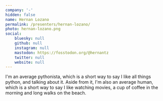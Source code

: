 ```yaml
---
company: '-'
hidden: false
name: Hernan Lozano
permalink: /presenters/hernan-lozano/
photo: hernan-lozano.png
social:
    bluesky: null
    github: null
    instagram: null
    mastodon: https://fosstodon.org/@hernantz
    twitter: null
    website: null
---
```


I'm an average pythonista, which is a short way to say I like all things python, and talking about it. Aside from it, I'm also an average human, which is a short way to say I like watching movies, a cup of coffee in the morning and long walks on the beach.
